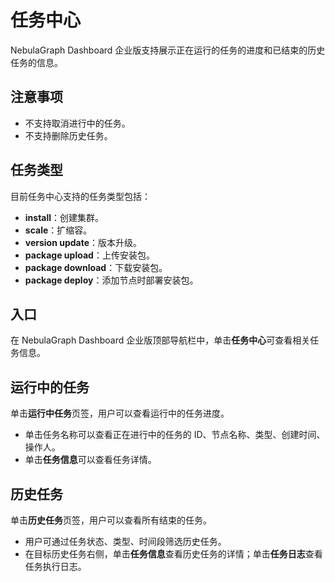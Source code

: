 # 任务中心

NebulaGraph Dashboard 企业版支持展示正在运行的任务的进度和已结束的历史任务的信息。

## 注意事项

- 不支持取消进行中的任务。
- 不支持删除历史任务。

## 任务类型

目前任务中心支持的任务类型包括：

- **install**：创建集群。
- **scale**：扩缩容。
- **version update**：版本升级。
- **package upload**：上传安装包。
- **package download**：下载安装包。
- **package deploy**：添加节点时部署安装包。

## 入口

在 NebulaGraph Dashboard 企业版顶部导航栏中，单击**任务中心**可查看相关任务信息。

## 运行中的任务

单击**运行中任务**页签，用户可以查看运行中的任务进度。

- 单击任务名称可以查看正在进行中的任务的 ID、节点名称、类型、创建时间、操作人。
- 单击**任务信息**可以查看任务详情。

## 历史任务

单击**历史任务**页签，用户可以查看所有结束的任务。

- 用户可通过任务状态、类型、时间段筛选历史任务。
- 在目标历史任务右侧，单击**任务信息**查看历史任务的详情；单击**任务日志**查看任务执行日志。
